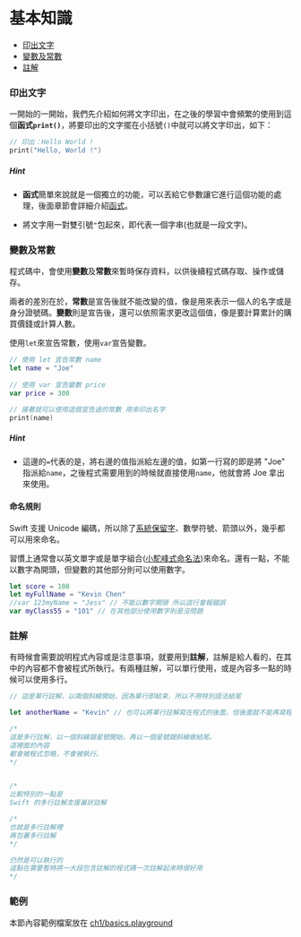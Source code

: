 # 基本知識

- [印出文字](#print)
- [變數及常數](#let_var)
- [註解](#comment)

<a name="print"></a>
### 印出文字

一開始的一開始，我們先介紹如何將文字印出，在之後的學習中會頻繁的使用到這個**函式`print()`**，將要印出的文字擺在小括號`()`中就可以將文字印出，如下：

```swift
// 印出：Hello World !
print("Hello, World !")

```

##### Hint

- **函式**簡單來說就是一個獨立的功能，可以丟給它參數讓它進行這個功能的處理，後面章節會詳細介紹[函式](../ch1/functions.md)。

-  將文字用一對雙引號`"`包起來，即代表一個字串(也就是一段文字)。

<a name="let_var"></a>
### 變數及常數

程式碼中，會使用**變數**及**常數**來暫時保存資料，以供後續程式碼存取、操作或儲存。

兩者的差別在於，**常數**是宣告後就不能改變的值，像是用來表示一個人的名字或是身分證號碼。**變數**則是宣告後，還可以依照需求更改這個值，像是要計算累計的購買價錢或計算人數。

使用`let`來宣告常數，使用`var`宣告變數。

```swift
// 使用 let 宣告常數 name 
let name = "Joe"
    
// 使用 var 宣告變數 price
var price = 300

// 接著就可以使用這個宣告過的常數 用來印出名字
print(name)

```

##### Hint

-  這邊的`=`代表的是，將右邊的值指派給左邊的值，如第一行寫的即是將 "Joe" 指派給`name`，之後程式需要用到的時候就直接使用`name`，他就會將 Joe 拿出來使用。

#### 命名規則

Swift 支援 Unicode 編碼，所以除了[系統保留字](../more/keywords.md)、數學符號、箭頭以外，幾乎都可以用來命名。

習慣上通常會以英文單字或是單字組合([小駝峰式命名法](../more/camel_case_naming.md#lower))來命名。還有一點，不能以數字為開頭，但變數的其他部分則可以使用數字。

```swift
let score = 100
let myFullName = "Kevin Chen"
//var 123myName = "Jess" // 不能以數字開頭 所以這行會報錯誤
var myClass55 = "101" // 在其他部分使用數字則是沒問題

```

<a name="comment"></a>
### 註解

有時候會需要說明程式內容或是注意事項，就要用到**註解**，註解是給人看的，在其中的內容都不會被程式所執行。有兩種註解，可以單行使用，或是內容多一點的時候可以使用多行。

```swift
// 這是單行註解，以兩個斜線開始，因為單行即結束，所以不用特別語法結尾

let anotherName = "Kevin" // 也可以將單行註解寫在程式的後面，但後面就不能再寫程式了

/*
這是多行註解，以一個斜線跟星號開始，再以一個星號跟斜線做結尾。
這裡面的內容
都會被程式忽略，不會被執行。
*/


/*
比較特別的一點是
Swift 的多行註解支援巢狀註解

/*
也就是多行註解裡
再包著多行註解
*/

仍然是可以執行的
這點在需要暫時將一大段包含註解的程式碼一次註解起來時很好用
*/

```


### 範例

本節內容範例檔案放在 [ch1/basics.playground](https://github.com/itisjoe/swiftgo_files/tree/master/ch1/basics.playground)




